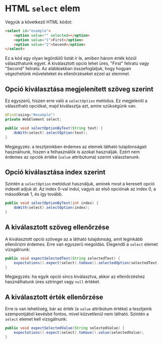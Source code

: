 # HTML `select` elem

Vegyük a következő HTML kódot:
```html
<select id="example">
	<option value="" selected></option>
	<option value="1">First</option>
	<option value="2">Second</option>
</select>
```

Ez a kód egy olyan legördülő listát ír le, amiben három érték közül választhatunk egyet. A kiválasztott opció lehet üres, "First" feliratú vagy "Second" feliratú.
Az alábbiakban összefoglaljuk, hogy hogyan végezhetünk műveleteket és ellenőrzéseket ezzel az elemmel.

## Opció kiválasztása megjelenített szöveg szerint

Ez egyszerű, hiszen erre való a `selectOption` metódus. Ez megjeleníti a választható opciókat, majd kiválasztja azt, amire szükségünk van.

```java
@Find(using="#example")
private WebElement select;

public void selectOptionByText(String text) {
	doWith(select).selectOption(text);
}
```

Megjegyzés: a tesztjeinkben érdemes az elemek látható tulajdonságait használnunk, hiszen a felhasználók is azokat használják. Ezért nem érdemes az
opciók értéke (`value` attribútuma) szerint választanunk.

## Opció kiválasztása index szerint

Szintén a `selectOption` metódust használjuk, aminek most a keresett opció indexét adjuk át. Az index 0-val indul, vagyis az első opciónak az index 0,
a másodiknak 1, és így tovább.

```java
public void selectOptionByText(int index) {
	doWith(select).selectOption(index);
}
```

## A kiválasztott szöveg ellenőrzése

A kiválasztott opció szövege az a látható tulajdonság, amit leginkább ellenőrizni érdemes. Erre van egyszerű megoldás. Elegendő a `select` elemet vizsgálnunk:

```java
public void expectSelectedText(String selectedText) {
	expectations().expect(select).toHave().selectedOption(selectedText);
}
```

Megjegyzés: ha egyik opció sincs kiválasztva, akkor az ellenőrzéshez használhatunk üres sztringet vagy `null` értéket.

## A kiválasztott érték ellenőrzése

Erre is van lehetőség, bár az érték (a `value` attribútum értéke) a tesztjeink szempontjából kevésbé fontos, mivel közvetlenül nem látható.
Szintén a `select` elemet kell vizsgálnunk:

```java
public void expectSelectedValue(String selectedValue) {
	expectations().expect(select).toHave().value(selectedValue);
}
```
